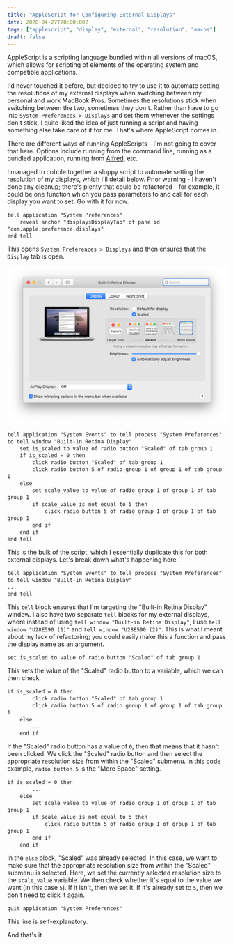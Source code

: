 ```yaml
---
title: "AppleScript for Configuring External Displays"
date: 2020-04-27T20:00:00Z
tags: ["applescript", "display", "external", "resolution", "macos"]
draft: false
---
```


AppleScript is a scripting language bundled within all versions of macOS, which allows for scripting of elements of the operating system and compatible applications.

I'd never touched it before, but decided to try to use it to automate setting the resolutions of my external displays when switching between my personal and work MacBook Pros.
Sometimes the resolutions stick when switching between the two, sometimes they don't. Rather than have to go into `System Preferences > Displays` and set them whenever the 
settings don't stick, I quite liked the idea of just running a script and having something else take care of it for me. That's where AppleScript comes in.

There are different ways of running AppleScripts - I'm not going to cover that here. Options include running from the command line, running as a bundled application, running 
from [Alfred](https://www.alfredapp.com), etc.

I managed to cobble together a sloppy script to automate setting the resolution of my displays, which I'll detail below. Prior warning - I haven't done any cleanup; there's 
plenty that could be refactored - for example, it could be one function which you pass parameters to and call for each display you want to set. Go with it for now.

```applescript
tell application "System Preferences"
	reveal anchor "displaysDisplayTab" of pane id "com.apple.preference.displays"
end tell
```

This opens `System Preferences > Displays` and then ensures that the `Display` tab is open.

![System Preferences > Displays](/img/20200427-display.png)

```applescript
tell application "System Events" to tell process "System Preferences" to tell window "Built-in Retina Display"
	set is_scaled to value of radio button "Scaled" of tab group 1
	if is_scaled = 0 then
		click radio button "Scaled" of tab group 1
		click radio button 5 of radio group 1 of group 1 of tab group 1
	else
		set scale_value to value of radio group 1 of group 1 of tab group 1
		if scale_value is not equal to 5 then
			click radio button 5 of radio group 1 of group 1 of tab group 1
		end if
	end if
end tell
```

This is the bulk of the script, which I essentially duplicate this for both external displays. Let's break down what's happening here.

```applescript
tell application "System Events" to tell process "System Preferences" to tell window "Built-in Retina Display"
...
end tell
```

This `tell` block ensures that I'm targeting the "Built-in Retina Display" window. I also have two separate `tell` blocks for my external displays, where instead of using 
`tell window "Built-in Retina Display"`, I use `tell window "U28E590 (1)"` and `tell window "U28E590 (2)"`. This is what I meant about my lack of refactoring; you could easily 
make this a function and pass the display name as an argument.

```applescript
set is_scaled to value of radio button "Scaled" of tab group 1
```

This sets the value of the "Scaled" radio button to a variable, which we can then check.

```applescript
if is_scaled = 0 then
		click radio button "Scaled" of tab group 1
		click radio button 5 of radio group 1 of group 1 of tab group 1
	else
		...
	end if
```

If the "Scaled" radio button has a value of `0`, then that means that it hasn't been clicked. We click the "Scaled" radio button and then select the appropriate resolution 
size from within the "Scaled" submenu. In this code example, `radio button 5` is the "More Space" setting.

```applescript
if is_scaled = 0 then
		...
	else
		set scale_value to value of radio group 1 of group 1 of tab group 1
		if scale_value is not equal to 5 then
			click radio button 5 of radio group 1 of group 1 of tab group 1
		end if
	end if
```

In the `else` block, "Scaled" was already selected. In this case, we want to make sure that the appropriate resolution size from within the "Scaled" submenu is selected. Here, 
we set the currently selected resolution size to the `scale_value` variable. We then check whether it's equal to the value we want (in this case `5`). If it isn't, then we set it. If it's already set to `5`, then we don't need to click it again.

```applescript
quit application "System Preferences"
```

This line is self-explanatory.

And that's it.